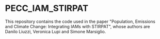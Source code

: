 # PECC_IAM_STIRPAT

This repository contains the code used in the paper "Population, Emissions and Climate Change:
Integrating IAMs with STIRPAT", whose authors are Danilo Liuzzi, Veronica Lupi and Simone Marsiglio.
